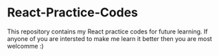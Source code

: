# React-Practice-Codes
This repository contains my React practice codes for future learning.
If anyone of you are intersted to make me learn it better then you are most welcomme :)
